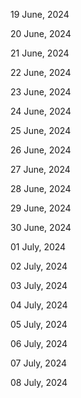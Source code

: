 19 June, 2024

20 June, 2024

21 June, 2024

22 June, 2024

23 June, 2024

24 June, 2024

25 June, 2024

26 June, 2024

27 June, 2024

28 June, 2024

29 June, 2024

30 June, 2024

01 July, 2024

02 July, 2024

03 July, 2024

04 July, 2024

05 July, 2024

06 July, 2024

07 July, 2024

08 July, 2024